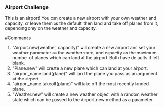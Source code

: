 ### Airport Challenge

This is an airport!
You can create a new airport with your own weather and capacity, or leave them as the default, then land and take off planes from it, depending only on the weather and capacity.

#Commands

1. "Airport.new(weather, capacity)" will create a new airport and set your weather parameter as the weather state, and capacity as the maximum number of planes which can land at the airport. Both have defaults if left blank.
2. "Plane.new" will create a new plane which can land at your airport.
3. "airport_name.land(plane)" will land the plane you pass as an argument at the airport.
4. "airport_name.takeoff(plane)" will take off the most recently landed plane.
5. "Weather.new" will create a new weather object with a random weather state which can be passed to the Airport.new method as a parameter
